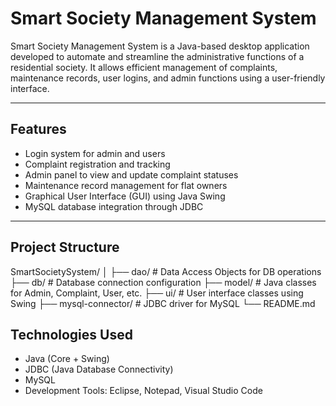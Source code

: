 # Smart Society Management System

Smart Society Management System is a Java-based desktop application developed to automate and streamline the administrative functions of a residential society. It allows efficient management of complaints, maintenance records, user logins, and admin functions using a user-friendly interface.

---

## Features

- Login system for admin and users
- Complaint registration and tracking
- Admin panel to view and update complaint statuses
- Maintenance record management for flat owners
- Graphical User Interface (GUI) using Java Swing
- MySQL database integration through JDBC

---

## Project Structure

SmartSocietySystem/
│
├── dao/ # Data Access Objects for DB operations
├── db/ # Database connection configuration
├── model/ # Java classes for Admin, Complaint, User, etc.
├── ui/ # User interface classes using Swing
├── mysql-connector/ # JDBC driver for MySQL
└── README.md

## Technologies Used

- Java (Core + Swing)
- JDBC (Java Database Connectivity)
- MySQL
- Development Tools: Eclipse, Notepad, Visual Studio Code

